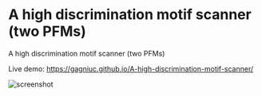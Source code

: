 # A high discrimination motif scanner (two PFMs)
A high discrimination motif scanner (two PFMs)

Live demo: https://gagniuc.github.io/A-high-discrimination-motif-scanner/

![screenshot](https://github.com/Gagniuc/A-high-discrimination-motif-scanner-two-PFMs-/blob/main/%5BG%5D%20A%20high%20discrimination%20motif%20scanner%20(two%20PFMs).png)
